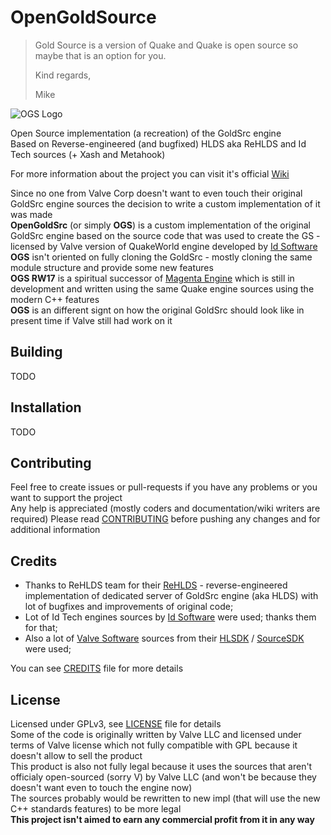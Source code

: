# OpenGoldSource
>Gold Source is a version of Quake and Quake is open source so maybe that is an option for you.
>
>Kind regards,
>
>Mike

![OGS Logo](https://github.com/projectogs/ogs-docs/blob/master/OGSLogo1280x512.png?raw=true "OGS Logo")

Open Source implementation (a recreation) of the GoldSrc engine   
Based on Reverse-engineered (and bugfixed) HLDS aka ReHLDS and Id Tech sources (+ Xash and Metahook)

For more information about the project you can visit it's official [Wiki](https://github.com/Sh1ft0x0EF/OpenGoldSrc/wiki)

Since no one from Valve Corp doesn't want to even touch their original GoldSrc engine sources the decision to write a custom implementation of it was made  
**OpenGoldSrc** (or simply **OGS**) is a custom implementation of the original GoldSrc engine based on the source code that was
used to create the GS - licensed by Valve version of QuakeWorld engine developed by [Id Software](https://github.com/id-Software)  
**OGS** isn't oriented on fully cloning the GoldSrc - mostly cloning the same module structure and provide some new features  
**OGS RW17** is a spiritual successor of [Magenta Engine](https://github.com/projectmagenta) which is still in development and written using the same Quake engine sources using the modern C++ features    
**OGS** is an different signt on how the original GoldSrc should look like in present time if Valve still had work on it

## Building

TODO

## Installation

TODO

## Contributing

Feel free to create issues or pull-requests if you have any problems or you want to support the project  
Any help is appreciated (mostly coders and documentation/wiki writers are required)
Please read [CONTRIBUTING](CONTRIBUTING.md) before pushing any changes and for additional information

## Credits

* Thanks to ReHLDS team for their [ReHLDS](https://github.com/dreamstalker/rehlds) - reverse-engineered implementation of dedicated server of GoldSrc engine (aka HLDS) with lot of bugfixes and improvements of original code;
* Lot of Id Tech engines sources by [Id Software](https://github.com/id-Software) were used; thanks them for that;
* Also a lot of [Valve Software](https://github.com/ValveSoftware) sources from their [HLSDK](https://github.com/ValveSoftware/halflife) / [SourceSDK](https://github.com/ValveSoftware/source-sdk-2013) were used;

You can see [CREDITS](CREDITS.md) file for more details

## License

Licensed under GPLv3, see [LICENSE](LICENSE) file for details  
Some of the code is originally written by Valve LLC and licensed under terms of Valve license which not fully compatible with GPL because it doesn't allow to sell the product  
This product is also not fully legal because it uses the sources that aren't officialy open-sourced (sorry V) by Valve LLC (and won't be because they doesn't want even to touch the engine now)  
The sources probably would be rewritten to new impl (that will use the new C++ standards features) to be more legal  
**This project isn't aimed to earn any commercial profit from it in any way**